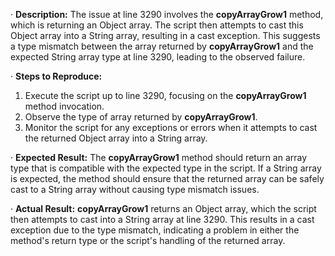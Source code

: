 ﻿·  **Description:** The issue at line 3290 involves the **copyArrayGrow1** method, which is returning an Object array. The script then attempts to cast this Object array into a String array, resulting in a cast exception. This suggests a type mismatch between the array returned by **copyArrayGrow1** and the expected String array type at line 3290, leading to the observed failure.

·  **Steps to Reproduce:**

1. Execute the script up to line 3290, focusing on the **copyArrayGrow1** method invocation.
1. Observe the type of array returned by **copyArrayGrow1**.
1. Monitor the script for any exceptions or errors when it attempts to cast the returned Object array into a String array.

·  **Expected Result:** The **copyArrayGrow1** method should return an array type that is compatible with the expected type in the script. If a String array is expected, the method should ensure that the returned array can be safely cast to a String array without causing type mismatch issues.

·  **Actual Result:** **copyArrayGrow1** returns an Object array, which the script then attempts to cast into a String array at line 3290. This results in a cast exception due to the type mismatch, indicating a problem in either the method's return type or the script's handling of the returned array.

